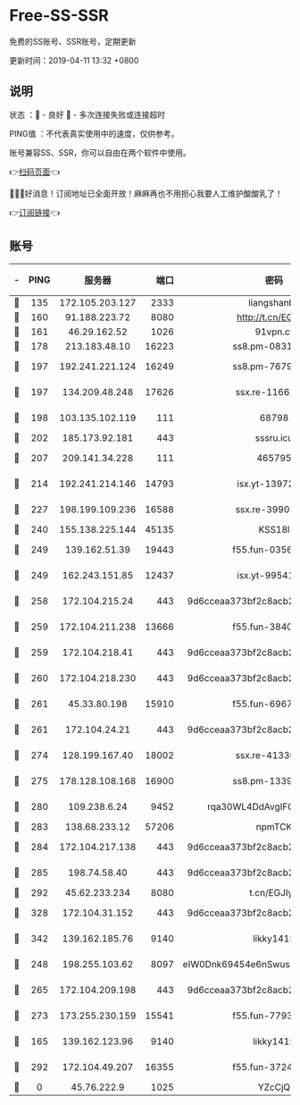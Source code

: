 # Free-SS-SSR

免费的SS账号、SSR账号，定期更新

更新时间：2019-04-11 13:32 +0800

## 说明

状态     ：🙂 - 良好 🙁 - 多次连接失败或连接超时

PING值   ：不代表真实使用中的速度，仅供参考。

账号兼容SS、SSR，你可以自由在两个软件中使用。

👉[扫码页面](https://liesauer.github.io/Free-SS-SSR/)👈

🎉🎉🎉好消息！订阅地址已全面开放！麻麻再也不用担心我要人工维护酸酸乳了！

👉[订阅链接](https://www.liesauer.net/yogurt/subscribe?ACCESS_TOKEN=DAYxR3mMaZAsaqUb)👈

## 账号

|-|PING|服务器|端口|密码|加密方式|区域|
|:----:|:----:|:-----:|-----:|:----:|:----:|:----:|
|🙂|135|172.105.203.127|2333|liangshanbo|chacha20|JP|
|🙂|160|91.188.223.72|8080|http://t.cn/EGJIyrl|rc4-md5|RU|
|🙂|161|46.29.162.52|1026|91vpn.cf|rc4-md5|RU|
|🙂|178|213.183.48.10|16223|ss8.pm-08313598|rc4-md5|RU|
|🙂|197|192.241.221.124|16249|ss8.pm-76791808|aes-256-cfb|US|
|🙂|197|134.209.48.248|17626|ssx.re-11662862|aes-256-cfb|US|
|🙂|198|103.135.102.119|111|68798|aes-256-cfb|HK|
|🙂|202|185.173.92.181|443|sssru.icu|rc4-md5|RU|
|🙂|207|209.141.34.228|111|465795|aes-256-cfb|US|
|🙂|214|192.241.214.146|14793|isx.yt-13972982|aes-256-cfb|US|
|🙂|227|198.199.109.236|16588|ssx.re-39903895|aes-256-cfb|US|
|🙂|240|155.138.225.144|45135|KSS18l|rc4-md5|US|
|🙂|249|139.162.51.39|19443|f55.fun-03566645|aes-256-cfb|SG|
|🙂|249|162.243.151.85|12437|isx.yt-99541024|aes-256-cfb|US|
|🙂|258|172.104.215.24|443|9d6cceaa373bf2c8acb22e60b6a58be6|aes-256-cfb|US|
|🙂|259|172.104.211.238|13666|f55.fun-38406327|aes-256-cfb|US|
|🙂|259|172.104.218.41|443|9d6cceaa373bf2c8acb22e60b6a58be6|aes-256-cfb|US|
|🙂|260|172.104.218.230|443|9d6cceaa373bf2c8acb22e60b6a58be6|aes-256-cfb|US|
|🙂|261|45.33.80.198|15910|f55.fun-69674736|aes-256-cfb|US|
|🙂|261|172.104.24.21|443|9d6cceaa373bf2c8acb22e60b6a58be6|aes-256-cfb|US|
|🙂|274|128.199.167.40|18002|ssx.re-41330899|aes-256-cfb|SG|
|🙂|275|178.128.108.168|16900|ss8.pm-13399966|aes-256-cfb|SG|
|🙂|280|109.238.6.24|9452|rqa30WL4DdAvgIFG6Fs3znzTa|aes-256-cfb|FR|
|🙂|283|138.68.233.12|57206|npmTCK|rc4-md5|US|
|🙂|284|172.104.217.138|443|9d6cceaa373bf2c8acb22e60b6a58be6|aes-256-cfb|US|
|🙂|285|198.74.58.40|443|9d6cceaa373bf2c8acb22e60b6a58be6|aes-256-cfb|US|
|🙂|292|45.62.233.234|8080|t.cn/EGJIyrl|rc4-md5|CA|
|🙂|328|172.104.31.152|443|9d6cceaa373bf2c8acb22e60b6a58be6|aes-256-cfb|US|
|🙂|342|139.162.185.76|9140|likky1415|aes-256-cfb|DE|
|🙂|248|198.255.103.62|8097|eIW0Dnk69454e6nSwuspv9DmS201tQ0D|aes-256-cfb|US|
|🙂|265|172.104.209.198|443|9d6cceaa373bf2c8acb22e60b6a58be6|aes-256-cfb|US|
|🙂|273|173.255.230.159|15541|f55.fun-77939989|aes-256-cfb|US|
|🙁|165|139.162.123.96|9140|likky1415|aes-256-cfb|JP|
|🙁|292|172.104.49.207|16355|f55.fun-37240915|aes-256-cfb|SG|
|🙁|0|45.76.222.9|1025|YZcCjQ|rc4-md5|JP|
